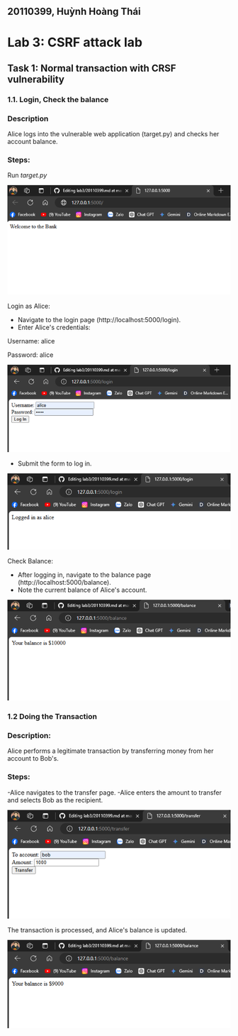 ## 20110399, Huỳnh Hoàng Thái
# Lab 3: CSRF attack lab
## Task 1: Normal transaction with CRSF vulnerability
### 1.1. Login, Check the balance
### Description
Alice logs into the vulnerable web application (target.py) and checks her account balance.
### Steps:
Run *target.py*

![](https://github.com/HuynhHoangThai/lab3/blob/main/TASK1/Screenshot%202024-07-05%20090150.png)

Login as Alice:
- Navigate to the login page (http://localhost:5000/login).
- Enter Alice's credentials:


Username: alice

Password: alice

![](https://github.com/HuynhHoangThai/lab3/blob/main/TASK1/Screenshot%202024-07-05%20090236.png)

- Submit the form to log in.

![](https://github.com/HuynhHoangThai/lab3/blob/main/TASK1/Screenshot%202024-07-05%20090530.png)

Check Balance:

- After logging in, navigate to the balance page (http://localhost:5000/balance).
- Note the current balance of Alice's account.

![](https://github.com/HuynhHoangThai/lab3/blob/main/TASK1/Screenshot%202024-07-05%20090626.png)
### 1.2 Doing the Transaction
### Description:
Alice performs a legitimate transaction by transferring money from her account to Bob's.
### Steps:
-Alice navigates to the transfer page.
-Alice enters the amount to transfer and selects Bob as the recipient.


![](https://github.com/HuynhHoangThai/lab3/blob/main/TASK1/Screenshot%202024-07-05%20090817.png)


The transaction is processed, and Alice's balance is updated.

![](https://github.com/HuynhHoangThai/lab3/blob/main/Screenshot%202024-07-05%20092441.png)

